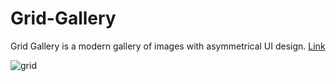 # Grid-Gallery

Grid Gallery is a modern gallery of images with asymmetrical UI design. [Link](https://codepen.io/vsharma20v/pen/YzweOox)

![grid](https://user-images.githubusercontent.com/31318828/87078753-bcd61c00-c242-11ea-9ef8-5b6e88bcc8cb.jpg)
